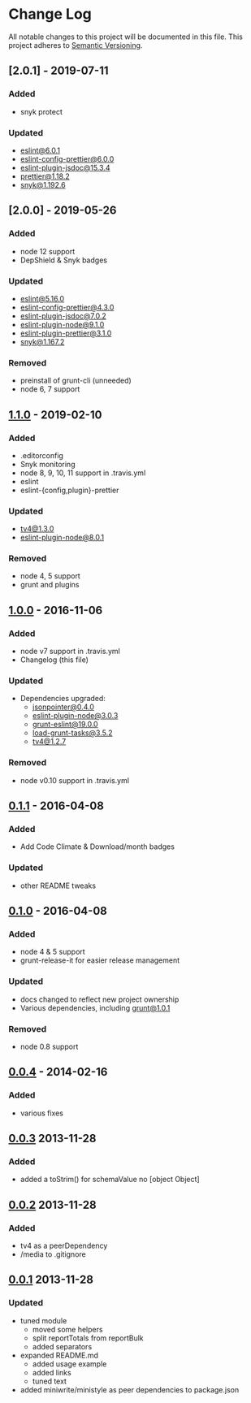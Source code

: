 # Change Log
All notable changes to this project will be documented in this file.
This project adheres to [Semantic Versioning](http://semver.org/).

## [2.0.1] - 2019-07-11
### Added
- snyk protect

### Updated
- eslint@6.0.1
- eslint-config-prettier@6.0.0
- eslint-plugin-jsdoc@15.3.4
- prettier@1.18.2
- snyk@1.192.6


## [2.0.0] - 2019-05-26
### Added
- node 12 support
- DepShield & Snyk badges

### Updated
- eslint@5.16.0
- eslint-config-prettier@4.3.0
- eslint-plugin-jsdoc@7.0.2
- eslint-plugin-node@9.1.0
- eslint-plugin-prettier@3.1.0
- snyk@1.167.2

### Removed
- preinstall of grunt-cli (unneeded)
- node 6, 7 support

## [1.1.0] - 2019-02-10
### Added
- .editorconfig
- Snyk monitoring
- node 8, 9, 10, 11 support in .travis.yml
- eslint
- eslint-{config,plugin}-prettier

### Updated
- tv4@1.3.0
- eslint-plugin-node@8.0.1

### Removed
- node 4, 5 support
- grunt and plugins

## [1.0.0] - 2016-11-06
### Added
- node v7 support in .travis.yml
- Changelog (this file)

### Updated
- Dependencies upgraded:
  - jsonpointer@0.4.0
  - eslint-plugin-node@3.0.3
  - grunt-eslint@19.0.0
  - load-grunt-tasks@3.5.2
  - tv4@1.2.7

### Removed
- node v0.10 support in .travis.yml

## [0.1.1] - 2016-04-08

### Added
- Add Code Climate & Download/month badges

### Updated
- other README tweaks

## [0.1.0] - 2016-04-08

### Added
- node 4 & 5 support
- grunt-release-it for easier release management

### Updated
- docs changed to reflect new project ownership
- Various dependencies, including grunt@1.0.1

### Removed
- node 0.8 support


## [0.0.4] - 2014-02-16

### Added
- various fixes

## [0.0.3] 2013-11-28

### Added
- added a toStrim() for schemaValue no [object Object]


## [0.0.2] 2013-11-28

### Added
- tv4 as a peerDependency
- /media to .gitignore

## [0.0.1] 2013-11-28

### Updated
- tuned module
  - moved some helpers
  - split reportTotals from reportBulk
  - added separators
- expanded README.md
  - added usage example
  - added links
  - tuned text
- added miniwrite/ministyle as peer dependencies to package.json


[1.1.0]: https://github.com/timbeadle/tv4-reporter/compare/1.0.0...1.1.0
[1.0.0]: https://github.com/timbeadle/tv4-reporter/compare/0.1.1...1.0.0
[0.1.1]: https://github.com/timbeadle/tv4-reporter/compare/0.1.0...0.1.1
[0.1.0]: https://github.com/timbeadle/tv4-reporter/compare/0.0.4...0.1.0
[0.0.4]: https://github.com/timbeadle/tv4-reporter/compare/0.0.3...0.0.4
[0.0.3]: https://github.com/timbeadle/tv4-reporter/compare/0.0.2...0.0.3
[0.0.2]: https://github.com/timbeadle/tv4-reporter/compare/0.0.1...0.0.2
[0.0.1]: https://github.com/timbeadle/tv4-reporter/commit/0b8bd461a40f03466edfc563293fe0cdca18f245
